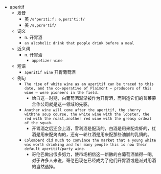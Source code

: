 - aperitif
  - 发音
    - 英 `/ə'perɪtiːf; ə,perɪ'tiːf/`
    - 美 `/ə,pɛrə'tif/`
  - 词义
    - n. 开胃酒
    - `an alcoholic drink that people drink before a meal`
  - 近义词
    - n. 开胃酒
      - `appetizer wine`
  - 短语
    - `aperitif wine` 开胃葡萄酒 
  - 例句
    - `The rise of white wine as an aperitif can be traced to this date, and the co-operative of Plaimont – producers of this wine – were pioneers in the field.`
      - 始自这一时期，白葡萄酒渐渐被作为开胃酒，而制造它们的普莱蒙合作公司就是这一领域的先驱。
    - `Another wine will come after the aperitif, the sherry withthe soup course, the white wine with the lobster, the red with the roast,another red wine with the greasy ordeal of the squab.`
      - 开胃酒之后还会上酒，雪利酒是配汤的，白酒是用来配龙虾的，红酒是用来配烤肉的，还有一轮红酒是用来配那些油腻的乳鸽的。
    - `Colombard did much to convince the market that a young white was worth drinking and for many people this is now their default aperitif/party wine.`
      - 哥伦巴做出很多努力，使市场相信这一新酿的白葡萄酒值得一喝，对于许多人来说，哥伦巴现在已经成为了他们开胃酒或是派对用酒的当然选择。

